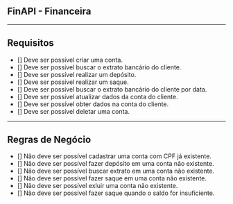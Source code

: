 ## FinAPI - Financeira
---
## Requisitos
- [] Deve ser possível criar uma conta. 
- [] Deve ser possível buscar o extrato bancário do cliente.
- [] Deve ser possível realizar um depósito.
- [] Deve ser possível realizar um saque.
- [] Deve ser possível buscar o extrato bancário do cliente por data.
- [] Deve ser possível atualizar dados da conta do cliente.
- [] Deve ser possível obter dados na conta do cliente.
- [] Deve ser possível deletar uma conta.
---
## Regras de Negócio
- [] Não deve ser possível cadastrar uma conta com CPF já existente.
- [] Não deve ser possível fazer depósito em uma conta não existente.
- [] Não deve ser possível buscar extrato em uma conta não existente.
- [] Não deve ser possível fazer saque em uma conta não existente.
- [] Não deve ser possível exluir uma conta não existente.
- [] Não deve ser possível fazer saque quando o saldo for insuficiente.
